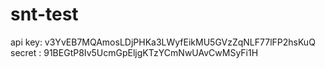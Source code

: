 # snt-test
api key: v3YvEB7MQAmosLDjPHKa3LWyfEikMU5GVzZqNLF77lFP2hsKuQ
secret : 91BEGtP8Iv5UcmGpEljgKTzYCmNwUAvCwMSyFi1H
